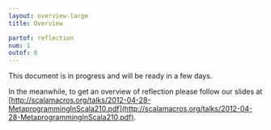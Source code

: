 ```yaml
---
layout: overview-large
title: Overview

partof: reflection
num: 1
outof: 6
---
```


This document is in progress and will be ready in a few days.

In the meanwhile, to get an overview of reflection please follow our slides at [http://scalamacros.org/talks/2012-04-28-MetaprogrammingInScala210.pdf](http://scalamacros.org/talks/2012-04-28-MetaprogrammingInScala210.pdf).